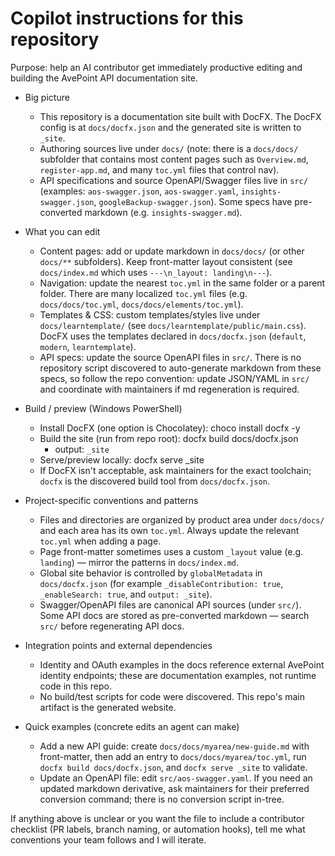 # Copilot instructions for this repository

Purpose: help an AI contributor get immediately productive editing and building the AvePoint API documentation site.

- Big picture
  - This repository is a documentation site built with DocFX. The DocFX config is at `docs/docfx.json` and the generated site is written to `_site`.
  - Authoring sources live under `docs/` (note: there is a `docs/docs/` subfolder that contains most content pages such as `Overview.md`, `register-app.md`, and many `toc.yml` files that control nav).
  - API specifications and source OpenAPI/Swagger files live in `src/` (examples: `aos-swagger.json`, `aos-swagger.yaml`, `insights-swagger.json`, `googleBackup-swagger.json`). Some specs have pre-converted markdown (e.g. `insights-swagger.md`).

- What you can edit
  - Content pages: add or update markdown in `docs/docs/` (or other `docs/**` subfolders). Keep front-matter layout consistent (see `docs/index.md` which uses `---\n_layout: landing\n---`).
  - Navigation: update the nearest `toc.yml` in the same folder or a parent folder. There are many localized `toc.yml` files (e.g. `docs/docs/toc.yml`, `docs/docs/elements/toc.yml`).
  - Templates & CSS: custom templates/styles live under `docs/learntemplate/` (see `docs/learntemplate/public/main.css`). DocFX uses the templates declared in `docs/docfx.json` (`default`, `modern`, `learntemplate`).
  - API specs: update the source OpenAPI files in `src/`. There is no repository script discovered to auto-generate markdown from these specs, so follow the repo convention: update JSON/YAML in `src/` and coordinate with maintainers if md regeneration is required.

- Build / preview (Windows PowerShell)
  - Install DocFX (one option is Chocolatey):
    choco install docfx -y
  - Build the site (run from repo root):
    docfx build docs/docfx.json
    - output: `_site`
  - Serve/preview locally:
    docfx serve _site
  - If DocFX isn't acceptable, ask maintainers for the exact toolchain; `docfx` is the discovered build tool from `docs/docfx.json`.

- Project-specific conventions and patterns
  - Files and directories are organized by product area under `docs/docs/` and each area has its own `toc.yml`. Always update the relevant `toc.yml` when adding a page.
  - Page front-matter sometimes uses a custom `_layout` value (e.g. `landing`) — mirror the patterns in `docs/index.md`.
  - Global site behavior is controlled by `globalMetadata` in `docs/docfx.json` (for example `_disableContribution: true`, `_enableSearch: true`, and `output: _site`).
  - Swagger/OpenAPI files are canonical API sources (under `src/`). Some API docs are stored as pre-converted markdown — search `src/` before regenerating API docs.

- Integration points and external dependencies
  - Identity and OAuth examples in the docs reference external AvePoint identity endpoints; these are documentation examples, not runtime code in this repo.
  - No build/test scripts for code were discovered. This repo's main artifact is the generated website.

- Quick examples (concrete edits an agent can make)
  - Add a new API guide: create `docs/docs/myarea/new-guide.md` with front-matter, then add an entry to `docs/docs/myarea/toc.yml`, run `docfx build docs/docfx.json`, and `docfx serve _site` to validate.
  - Update an OpenAPI file: edit `src/aos-swagger.yaml`. If you need an updated markdown derivative, ask maintainers for their preferred conversion command; there is no conversion script in-tree.

If anything above is unclear or you want the file to include a contributor checklist (PR labels, branch naming, or automation hooks), tell me what conventions your team follows and I will iterate. 
